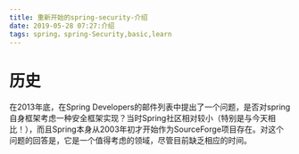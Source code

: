 ```yaml
---
title: 重新开始的spring-security-介绍
date: 2019-05-28 07:27:介绍
tags: spring，spring-Security,basic,learn
---
```

# 历史
在2013年底，在Spring Developers的邮件列表中提出了一个问题，是否对spring自身框架考虑一种安全框架实现？当时Spring社区相对较小（特别是与今天相比！），而且Spring本身从2003年初才开始作为SourceForge项目存在。对这个问题的回答是，它是一个值得考虑的领域，尽管目前缺乏相应的时间。